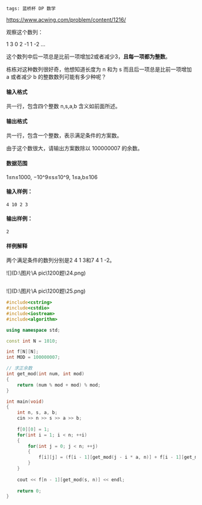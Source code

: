 ```
tags: 蓝桥杯 DP 数学
```



https://www.acwing.com/problem/content/1216/



观察这个数列：

1 3 0 2 -1 1 -2 …

这个数列中后一项总是比前一项增加2或者减少3，**且每一项都为整数**。

栋栋对这种数列很好奇，他想知道长度为 n 和为 s 而且后一项总是比前一项增加 a 或者减少 b 的整数数列可能有多少种呢？

#### 输入格式

共一行，包含四个整数 n,s,a,b 含义如前面所述。

#### 输出格式

共一行，包含一个整数，表示满足条件的方案数。

由于这个数很大，请输出方案数除以 100000007 的余数。

#### 数据范围

1≤n≤1000,
−10^9≤s≤10^9,
1≤a,b≤106

#### 输入样例：

```
4 10 2 3
```

#### 输出样例：

```
2
```

#### 样例解释

两个满足条件的数列分别是2 4 1 3和7 4 1 -2。



![](D:\图片\A pic\1200题\24.png)



![]()



![](D:\图片\A pic\1200题\25.png)



```cpp
#include<cstring>
#include<cstdio>
#include<iostream>
#include<algorithm>

using namespace std;

const int N = 1010;

int f[N][N];
int MOD = 100000007; 

// 求正余数
int get_mod(int num, int mod)
{
    return (num % mod + mod) % mod;
}

int main(void)
{
    int n, s, a, b;
    cin >> n >> s >> a >> b;
    
    f[0][0] = 1;
    for(int i = 1; i < n; ++i)
    {
        for(int j = 0; j < n; ++j)
        {
            f[i][j] = (f[i - 1][get_mod(j - i * a, n)] + f[i - 1][get_mod(j + i * b, n)]) % MOD;
        }
    }
    
    cout << f[n - 1][get_mod(s, n)] << endl;
    
    return 0;
}
```

